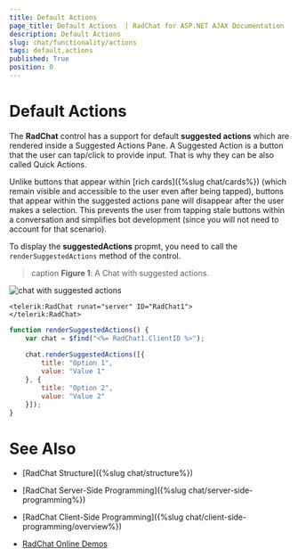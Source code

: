 ```yaml
---
title: Default Actions 
page_title: Default Actions  | RadChat for ASP.NET AJAX Documentation
description: Default Actions 
slug: chat/functionality/actions
tags: default,actions
published: True
position: 0
---
```


# Default Actions

The **RadChat** control has a support for default **suggested actions** which are rendered inside a Suggested Actions Pane. A Suggested Action is a button that the user can tap/click to provide input. That is why they can be also called Quick Actions.

 Unlike buttons that appear within [rich cards]({%slug chat/cards%}) (which remain visible and accessible to the user even after being tapped), buttons that appear within the suggested actions pane will disappear after the user makes a selection. This prevents the user from tapping stale buttons within a conversation and simplifies bot development (since you will not need to account for that scenario). 

To display the **suggestedActions** propmt, you need to call  the `renderSuggestedActions` method of the control.

>caption **Figure 1**: A Chat with suggested actions.

![chat with suggested actions](images/suggested-actions.png)

````ASPX
<telerik:RadChat runat="server" ID="RadChat1">
</telerik:RadChat>
 ````

````JavaScript
function renderSuggestedActions() {
    var chat = $find("<%= RadChat1.ClientID %>");
                  
    chat.renderSuggestedActions([{
        title: "Option 1",
        value: "Value 1"
    }, {
        title: "Option 2",
        value: "Value 2"
    }]);
}
````




# See Also

 * [RadChat Structure]({%slug chat/structure%})

 * [RadChat Server-Side Programming]({%slug chat/server-side-programming%})

 * [RadChat Client-Side Programming]({%slug chat/client-side-programming/overview%})

 * [RadChat Online Demos](http://demos.telerik.com/aspnet-ajax/chat/overview/defaultcs.aspx)

 